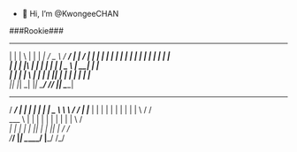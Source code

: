- 👋 Hi, I’m @KwongeeCHAN


###Rookie###

 _   __   _   _____   _____   _____   _____   _____  
| | |  \ | | |  ___| /  _  \ /  ___/ | ____| /  ___| 
| | |   \| | | |__   | | | | | |___  | |__   | |     
| | | |\   | |  __|  | | | | \___  \ |  __|  | |     
| | | | \  | | |     | |_| |  ___| | | |___  | |___  
|_| |_|  \_| |_|     \_____/ /_____/ |_____| \_____| 

 _____   _____   _   _   _____  __    __ 
/  ___/ |_   _| | | | | |  _  \ \ \  / / 
| |___    | |   | | | | | | | |  \ \/ /  
\___  \   | |   | | | | | | | |   \  /   
 ___| |   | |   | |_| | | |_| |   / /    
/_____/   |_|   \_____/ |_____/  /_/     

<!---
KwongeeCHAN/KwongeeCHAN is a ✨ special ✨ repository because its `README.md` (this file) appears on your GitHub profile.
You can click the Preview link to take a look at your changes.
--->

